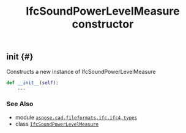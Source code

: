 ﻿---
title: IfcSoundPowerLevelMeasure constructor
second_title: Aspose.CAD for Python via .NET API References
description: 
type: docs
weight: 10
url: /python-net/aspose.cad.fileformats.ifc.ifc4.types/ifcsoundpowerlevelmeasure/__init__/
is_root: false
---

## __init__ {#}

Constructs a new instance of IfcSoundPowerLevelMeasure



```python
def __init__(self):
    ...
```





### See Also
* module [`aspose.cad.fileformats.ifc.ifc4.types`](../../)
* class [`IfcSoundPowerLevelMeasure`](/cad/python-net/aspose.cad.fileformats.ifc.ifc4.types/ifcsoundpowerlevelmeasure)
